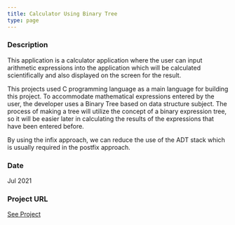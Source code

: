 ```yaml
---
title: Calculator Using Binary Tree
type: page
---
```


### Description

This application is a calculator application where the user can input arithmetic expressions into the application which will be calculated scientifically and also displayed on the screen for the result.

This projects used C programming language as a main language for building this project. To accommodate mathematical expressions entered by the user, the developer uses a Binary Tree based on data structure subject. The process of making a tree will utilize the concept of a binary expression tree, so it will be easier later in calculating the results of the expressions that have been entered before.

By using the infix approach, we can reduce the use of the ADT stack which is usually required in the postfix approach.

### Date

Jul 2021

### Project URL

[See Project](https://github.com/zharmedia386/CalculatorUsingBinaryTree)

